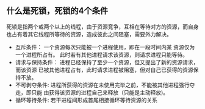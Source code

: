 ## 什么是死锁，死锁的4个条件

死锁是指两个或两个以上的线程，由于资源竞争，互相在等待对方的资源，而自身也占有着其它线程所等待的资源，造成彼此之间阻塞，需要外力解决。

-   互斥条件： 一个资源每次只能被一个进程使用，即在一段时间内某 资源仅为一个进程所占有。 此时若有其他进程请求该资源，则请求进程只能等待。
-   请求与保持条件： 进程已经保持了至少一个资源，但又提出了新的资源请求，而该资源 已被其他进程占有，此时请求进程被阻塞，但对自己已获得的资源保持不放。
-   不可剥夺条件: 进程所获得的资源在未使用完毕之前，不能被其他进程强行夺走，即只能 由获得该资源的进程自己来释放（只能是主动释放)。
-   循环等待条件: 若干进程间形成首尾相接循环等待资源的关系